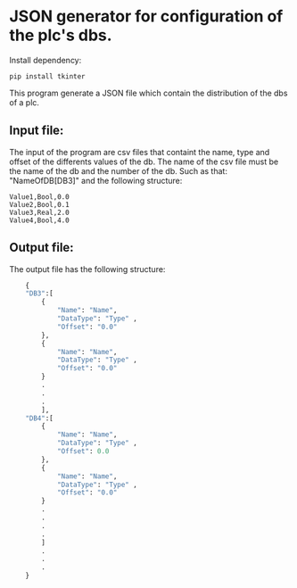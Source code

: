 # JSON generator for configuration of the plc's dbs.

Install dependency:
```
pip install tkinter
```

This program generate a JSON file which contain the distribution of the dbs of a plc.

## Input file:
The input of the program are csv files that containt the name, type and offset of the differents values of the db.
The name of the csv file must be the name of the db and the number of the db. Such as that: "NameOfDB[DB3]" and the following structure:


```csv
Value1,Bool,0.0
Value2,Bool,0.1
Value3,Real,2.0
Value4,Bool,4.0
```
## Output file:
The output file has the following structure:
``` python
    {
    "DB3":[
        {
            "Name": "Name",
            "DataType": "Type" ,
            "Offset": "0.0"
        },
        {
            "Name": "Name",
            "DataType": "Type" ,
            "Offset": "0.0"
        }
        .
        .
        .
        ],
    "DB4":[
        {
            "Name": "Name",
            "DataType": "Type" ,
            "Offset": 0.0
        },
        {
            "Name": "Name",
            "DataType": "Type" ,
            "Offset": "0.0"
        }
        .
        .
        .
        .
        ]
        .
        .
        . 
    }
```